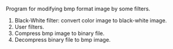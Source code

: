 Program for modifying bmp format image by some filters.

1. Black-White filter: convert color image to black-white image.
2. User filters.
3. Compress bmp image to binary file.
4. Decompress binary file to bmp image.
